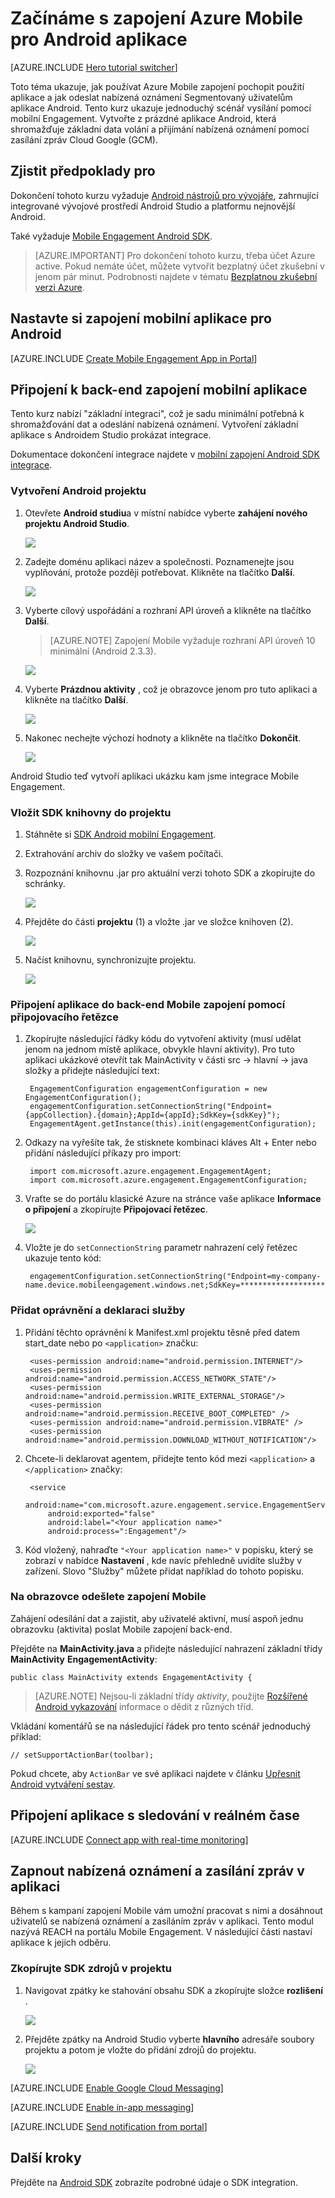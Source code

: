 <properties
    pageTitle="Začínáme s Androidem zapojení Azure mobilní aplikace"
    description="Zjistěte, jak pomocí služby Azure Mobile zapojení technologie pro analýzu a nabízených oznámení pro Android aplikace."
    services="mobile-engagement"
    documentationCenter="android"
    authors="piyushjo"
    manager="erikre"
    editor="" />

<tags
    ms.service="mobile-engagement"
    ms.workload="mobile"
    ms.tgt_pltfrm="mobile-android"
    ms.devlang="Java"
    ms.topic="hero-article"
    ms.date="08/10/2016"
    ms.author="piyushjo;ricksal" />

# <a name="get-started-with-azure-mobile-engagement-for-android-apps"></a>Začínáme s zapojení Azure Mobile pro Android aplikace

[AZURE.INCLUDE [Hero tutorial switcher](../../includes/mobile-engagement-hero-tutorial-switcher.md)]

Toto téma ukazuje, jak používat Azure Mobile zapojení pochopit použití aplikace a jak odeslat nabízená oznámení Segmentovaný uživatelům aplikace Android.
Tento kurz ukazuje jednoduchý scénář vysílání pomocí mobilní Engagement. Vytvořte z prázdné aplikace Android, která shromažďuje základní data volání a přijímání nabízená oznámení pomocí zasílání zpráv Cloud Google (GCM).

## <a name="prerequisites"></a>Zjistit předpoklady pro

Dokončení tohoto kurzu vyžaduje [Android nástrojů pro vývojáře](https://developer.android.com/sdk/index.html), zahrnující integrované vývojové prostředí Android Studio a platformu nejnovější Android.

Také vyžaduje [Mobile Engagement Android SDK](https://aka.ms/vq9mfn).

> [AZURE.IMPORTANT] Pro dokončení tohoto kurzu, třeba účet Azure active. Pokud nemáte účet, můžete vytvořit bezplatný účet zkušební v jenom pár minut. Podrobnosti najdete v tématu [Bezplatnou zkušební verzi Azure](https://azure.microsoft.com/pricing/free-trial/?WT.mc_id=A0E0E5C02&amp;returnurl=http%3A%2F%2Fazure.microsoft.com%2Fen-us%2Fdocumentation%2Farticles%2Fmobile-engagement-android-get-started).

## <a name="set-up-mobile-engagement-for-your-android-app"></a>Nastavte si zapojení mobilní aplikace pro Android

[AZURE.INCLUDE [Create Mobile Engagement App in Portal](../../includes/mobile-engagement-create-app-in-portal-new.md)]

## <a name="connect-your-app-to-the-mobile-engagement-backend"></a>Připojení k back-end zapojení mobilní aplikace

Tento kurz nabízí "základní integraci", což je sadu minimální potřebná k shromažďování dat a odeslání nabízená oznámení. Vytvoření základní aplikace s Androidem Studio prokázat integrace.

Dokumentace dokončení integrace najdete v [mobilní zapojení Android SDK integrace](mobile-engagement-android-sdk-overview.md).

### <a name="create-an-android-project"></a>Vytvoření Android projektu

1. Otevřete **Android studiu**a v místní nabídce vyberte **zahájení nového projektu Android Studio**.

    ![][1]

2. Zadejte doménu aplikaci název a společnosti. Poznamenejte jsou vyplňování, protože později potřebovat. Klikněte na tlačítko **Další**.

    ![][2]

3. Vyberte cílový uspořádání a rozhraní API úroveň a klikněte na tlačítko **Další**.

    >[AZURE.NOTE] Zapojení Mobile vyžaduje rozhraní API úroveň 10 minimální (Android 2.3.3).

    ![][3]

4. Vyberte **Prázdnou aktivity** , což je obrazovce jenom pro tuto aplikaci a klikněte na tlačítko **Další**.

    ![][4]

5. Nakonec nechejte výchozí hodnoty a klikněte na tlačítko **Dokončit**.

    ![][5]

Android Studio teď vytvoří aplikaci ukázku kam jsme integrace Mobile Engagement.

### <a name="include-the-sdk-library-in-your-project"></a>Vložit SDK knihovny do projektu

1. Stáhněte si [SDK Android mobilní Engagement](https://aka.ms/vq9mfn).
2. Extrahování archiv do složky ve vašem počítači.
3. Rozpoznání knihovnu .jar pro aktuální verzi tohoto SDK a zkopírujte do schránky.

      ![][6]

4. Přejděte do části **projektu** (1) a vložte .jar ve složce knihoven (2).

      ![][7]

5. Načíst knihovnu, synchronizujte projektu.

      ![][8]

### <a name="connect-your-app-to-mobile-engagement-backend-with-the-connection-string"></a>Připojení aplikace do back-end Mobile zapojení pomocí připojovacího řetězce

1. Zkopírujte následující řádky kódu do vytvoření aktivity (musí udělat jenom na jednom místě aplikace, obvykle hlavní aktivity). Pro tuto aplikaci ukázkové otevřít tak MainActivity v části src -> hlavní -> java složky a přidejte následující text:

        EngagementConfiguration engagementConfiguration = new EngagementConfiguration();
        engagementConfiguration.setConnectionString("Endpoint={appCollection}.{domain};AppId={appId};SdkKey={sdkKey}");
        EngagementAgent.getInstance(this).init(engagementConfiguration);

2. Odkazy na vyřešíte tak, že stisknete kombinaci kláves Alt + Enter nebo přidání následující příkazy pro import:

        import com.microsoft.azure.engagement.EngagementAgent;
        import com.microsoft.azure.engagement.EngagementConfiguration;

3. Vraťte se do portálu klasické Azure na stránce vaše aplikace **Informace o připojení** a zkopírujte **Připojovací řetězec**.

      ![][9]

4. Vložte je do `setConnectionString` parametr nahrazení celý řetězec ukazuje tento kód:

        engagementConfiguration.setConnectionString("Endpoint=my-company-name.device.mobileengagement.windows.net;SdkKey=********************;AppId=*********");

### <a name="add-permissions-and-a-service-declaration"></a>Přidat oprávnění a deklaraci služby

1. Přidání těchto oprávnění k Manifest.xml projektu těsně před datem start_date nebo po `<application>` značku:

        <uses-permission android:name="android.permission.INTERNET"/>
        <uses-permission android:name="android.permission.ACCESS_NETWORK_STATE"/>
        <uses-permission android:name="android.permission.WRITE_EXTERNAL_STORAGE"/>
        <uses-permission android:name="android.permission.RECEIVE_BOOT_COMPLETED" />
        <uses-permission android:name="android.permission.VIBRATE" />
        <uses-permission android:name="android.permission.DOWNLOAD_WITHOUT_NOTIFICATION"/>

2. Chcete-li deklarovat agentem, přidejte tento kód mezi `<application>` a `</application>` značky:

        <service
            android:name="com.microsoft.azure.engagement.service.EngagementService"
            android:exported="false"
            android:label="<Your application name>"
            android:process=":Engagement"/>

3. Kód vložený, nahraďte `"<Your application name>"` v popisku, který se zobrazí v nabídce **Nastavení** , kde navíc přehledně uvidíte služby v zařízení. Slovo "Služby" můžete přidat například do tohoto popisku.

### <a name="send-a-screen-to-mobile-engagement"></a>Na obrazovce odešlete zapojení Mobile

Zahájení odesílání dat a zajistit, aby uživatelé aktivní, musí aspoň jednu obrazovku (aktivita) poslat Mobile zapojení back-end.

Přejděte na **MainActivity.java** a přidejte následující nahrazení základní třídy **MainActivity** **EngagementActivity**:

    public class MainActivity extends EngagementActivity {

> [AZURE.NOTE] Nejsou-li základní třídy *aktivity*, použijte [Rozšířené Android vykazování](mobile-engagement-android-advanced-reporting.md#modifying-your-codeactivitycode-classes) informace o dědit z různých tříd.


Vkládání komentářů se na následující řádek pro tento scénář jednoduchý příklad:

    // setSupportActionBar(toolbar);

Pokud chcete, aby `ActionBar` ve své aplikaci najdete v článku [Upřesnit Android vytváření sestav](mobile-engagement-android-advanced-reporting.md#modifying-your-codeactivitycode-classes).

## <a name="connect-app-with-real-time-monitoring"></a>Připojení aplikace s sledování v reálném čase

[AZURE.INCLUDE [Connect app with real-time monitoring](../../includes/mobile-engagement-connect-app-with-monitor.md)]

## <a name="enable-push-notifications-and-in-app-messaging"></a>Zapnout nabízená oznámení a zasílání zpráv v aplikaci

Během s kampaní zapojení Mobile vám umožní pracovat s nimi a dosáhnout uživatelů se nabízená oznámení a zasíláním zpráv v aplikaci. Tento modul nazývá REACH na portálu Mobile Engagement.
V následující části nastaví aplikace k jejich odběru.

### <a name="copy-sdk-resources-in-your-project"></a>Zkopírujte SDK zdrojů v projektu

1. Navigovat zpátky ke stahování obsahu SDK a zkopírujte složce **rozlišení** .

    ![][10]

2. Přejděte zpátky na Android Studio vyberte **hlavního** adresáře soubory projektu a potom je vložte do přidání zdrojů do projektu.

    ![][11]

[AZURE.INCLUDE [Enable Google Cloud Messaging](../../includes/mobile-engagement-enable-google-cloud-messaging.md)]

[AZURE.INCLUDE [Enable in-app messaging](../../includes/mobile-engagement-android-send-push.md)]

[AZURE.INCLUDE [Send notification from portal](../../includes/mobile-engagement-android-send-push-from-portal.md)]

## <a name="next-steps"></a>Další kroky

Přejděte na [Android SDK](mobile-engagement-android-sdk-overview.md) zobrazíte podrobné údaje o SDK integration.

<!-- Images. -->
[1]: ./media/mobile-engagement-android-get-started/android-studio-new-project.png
[2]: ./media/mobile-engagement-android-get-started/android-studio-project-props.png
[3]: ./media/mobile-engagement-android-get-started/android-studio-project-props2.png
[4]: ./media/mobile-engagement-android-get-started/android-studio-add-activity.png
[5]: ./media/mobile-engagement-android-get-started/android-studio-activity-name.png
[6]: ./media/mobile-engagement-android-get-started/sdk-content.png
[7]: ./media/mobile-engagement-android-get-started/paste-jar.png
[8]: ./media/mobile-engagement-android-get-started/sync-project.png
[9]: ./media/mobile-engagement-android-get-started/app-connection-info-page.png
[10]: ./media/mobile-engagement-android-get-started/copy-resources.png
[11]: ./media/mobile-engagement-android-get-started/paste-resources.png
